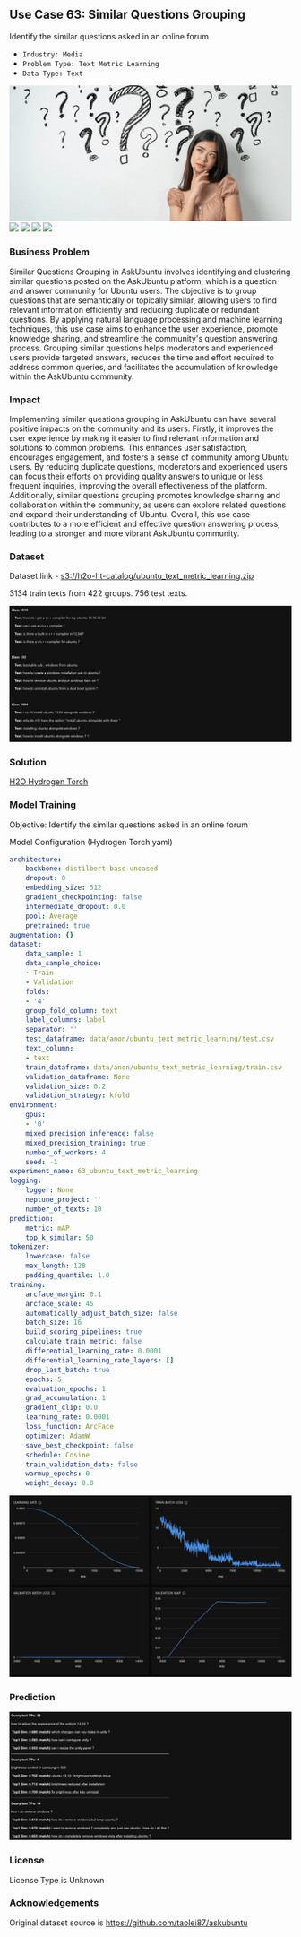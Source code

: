 ## Use Case 63: Similar Questions Grouping

Identify the similar questions asked in an online forum

- `Industry: Media`
- `Problem Type: Text Metric Learning`
- `Data Type: Text`

![](https://github.com/h2oai/ht-catalog/blob/646864e3c695f7c721514159bd6c59520dab7438/Assets/use-cases/askubuntu_questions/cover.png)
![](https://github.com/h2oai/ht-catalog/blob/646864e3c695f7c721514159bd6c59520dab7438/Assets/use-cases/askubuntu_questions/cover.jpg)
![](https://github.com/h2oai/ht-catalog/blob/646864e3c695f7c721514159bd6c59520dab7438/Assets/use-cases/askubuntu_questions/cover.jpeg)
![](https://github.com/h2oai/ht-catalog/blob/646864e3c695f7c721514159bd6c59520dab7438/Assets/use-cases/askubuntu_questions/cover.webp)
![](https://github.com/h2oai/ht-catalog/blob/646864e3c695f7c721514159bd6c59520dab7438/Assets/use-cases/askubuntu_questions/cover)

### Business Problem 

Similar Questions Grouping in AskUbuntu involves identifying and clustering similar questions posted on the AskUbuntu platform, which is a question and answer community for Ubuntu users. The objective is to group questions that are semantically or topically similar, allowing users to find relevant information efficiently and reducing duplicate or redundant questions. By applying natural language processing and machine learning techniques, this use case aims to enhance the user experience, promote knowledge sharing, and streamline the community's question answering process. Grouping similar questions helps moderators and experienced users provide targeted answers, reduces the time and effort required to address common queries, and facilitates the accumulation of knowledge within the AskUbuntu community.

### Impact

Implementing similar questions grouping in AskUbuntu can have several positive impacts on the community and its users. Firstly, it improves the user experience by making it easier to find relevant information and solutions to common problems. This enhances user satisfaction, encourages engagement, and fosters a sense of community among Ubuntu users. By reducing duplicate questions, moderators and experienced users can focus their efforts on providing quality answers to unique or less frequent inquiries, improving the overall effectiveness of the platform. Additionally, similar questions grouping promotes knowledge sharing and collaboration within the community, as users can explore related questions and expand their understanding of Ubuntu. Overall, this use case contributes to a more efficient and effective question answering process, leading to a stronger and more vibrant AskUbuntu community.

### Dataset

Dataset link - [s3://h2o-ht-catalog/ubuntu_text_metric_learning.zip](https://h2o-ht-catalog.s3.amazonaws.com/ubuntu_text_metric_learning.zip)

3134 train texts from 422 groups. 756 test texts. 

![train data](https://github.com/h2oai/ht-catalog/blob/646864e3c695f7c721514159bd6c59520dab7438/Assets/use-cases/askubuntu_questions/train%20data.png)

### Solution

[H2O Hydrogen Torch](https://docs.h2o.ai/h2o-hydrogen-torch/)

### Model Training

Objective: Identify the similar questions asked in an online forum

Model Configuration (Hydrogen Torch yaml)

```yaml
architecture:
    backbone: distilbert-base-uncased
    dropout: 0
    embedding_size: 512
    gradient_checkpointing: false
    intermediate_dropout: 0.0
    pool: Average
    pretrained: true
augmentation: {}
dataset:
    data_sample: 1
    data_sample_choice:
    - Train
    - Validation
    folds:
    - '4'
    group_fold_column: text
    label_columns: label
    separator: ''
    test_dataframe: data/anon/ubuntu_text_metric_learning/test.csv
    text_column:
    - text
    train_dataframe: data/anon/ubuntu_text_metric_learning/train.csv
    validation_dataframe: None
    validation_size: 0.2
    validation_strategy: kfold
environment:
    gpus:
    - '0'
    mixed_precision_inference: false
    mixed_precision_training: true
    number_of_workers: 4
    seed: -1
experiment_name: 63_ubuntu_text_metric_learning
logging:
    logger: None
    neptune_project: ''
    number_of_texts: 10
prediction:
    metric: mAP
    top_k_similar: 50
tokenizer:
    lowercase: false
    max_length: 128
    padding_quantile: 1.0
training:
    arcface_margin: 0.1
    arcface_scale: 45
    automatically_adjust_batch_size: false
    batch_size: 16
    build_scoring_pipelines: true
    calculate_train_metric: false
    differential_learning_rate: 0.0001
    differential_learning_rate_layers: []
    drop_last_batch: true
    epochs: 5
    evaluation_epochs: 1
    grad_accumulation: 1
    gradient_clip: 0.0
    learning_rate: 0.0001
    loss_function: ArcFace
    optimizer: AdamW
    save_best_checkpoint: false
    schedule: Cosine
    train_validation_data: false
    warmup_epochs: 0
    weight_decay: 0.0

```

![chart](https://github.com/h2oai/ht-catalog/blob/646864e3c695f7c721514159bd6c59520dab7438/Assets/use-cases/askubuntu_questions/chart.png)


### Prediction

![Predictions](https://github.com/h2oai/ht-catalog/blob/646864e3c695f7c721514159bd6c59520dab7438/Assets/use-cases/askubuntu_questions/Validation%20Predictions.png)

### License

License Type is Unknown

### Acknowledgements

Original dataset source is https://github.com/taolei87/askubuntu
